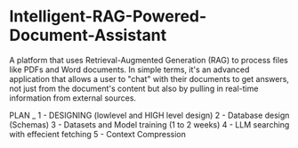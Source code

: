 # Intelligent-RAG-Powered-Document-Assistant

A platform that uses Retrieval-Augmented Generation (RAG) to process files like PDFs and Word documents. In simple terms, it's an advanced application that allows a user to "chat" with their documents to get answers, not just from the document's content but also by pulling in real-time information from external sources.


PLAN _
1 - DESIGNING (lowlevel and HIGH level design)
2 - Database design (Schemas)
3 - Datasets and Model training (1 to 2 weeks)
4 - LLM searching with effecient fetching
5 - Context Compression




